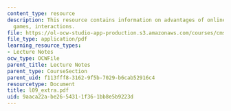 ```yaml
---
content_type: resource
description: This resource contains information on advantages of online games, online
  games, interactions.
file: https://ol-ocw-studio-app-production.s3.amazonaws.com/courses/cms-610-media-industries-and-systems-spring-2006/9aaca22abe2654311f361bb8e5b9223d_l09_extra.pdf
file_type: application/pdf
learning_resource_types:
- Lecture Notes
ocw_type: OCWFile
parent_title: Lecture Notes
parent_type: CourseSection
parent_uid: f113fff8-3162-9f5b-7029-b6cab52916c4
resourcetype: Document
title: l09_extra.pdf
uid: 9aaca22a-be26-5431-1f36-1bb8e5b9223d
---
```

